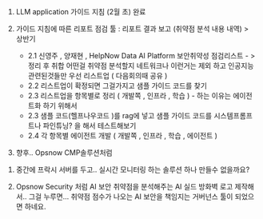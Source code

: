 1. LLM application 가이드 지침 (2월 초) 완료

2. 가이드 지침에 따른 리포트 점검 툴 : 리포트 결과 보고 (취약점 분석 내용 내역) > 상반기
   - 2.1 신영주 , 양재현 , HelpNow Data AI Platform 보안취약성 점검리스트  - > 정리 후 취합 어떤걸 취약점 분석할지 
     네트워크나 이런거는 제외 하고 인공지능 관련된것들만 우선 리스트업 ( 다음회의때 공유 )
   - 2.2 리스트업이 확정되면 그걸가지고 샘플 가이드 코드를 찾기 
   - 2.3 리스트업을 항목별로 정리  ( 개발쪽 , 인프라 , 학습 ) - 하는 이유는 에이전트화 하기 위해서
   - 2.3 샘플 코드(헬프나우코드 )를 rag에 넣고 샘플 가이드 코드를 시스템프롬프트나 파인튜닝? 을 해서 테스트해보기
   - 2.4 각 항목별 에이전트 개발 ( 개발쪽 , 인프라 , 학습 , 에이전트 ) 

3. 향후.. Opsnow CMP솔루션처럼
1) 중간에 프락시 서버를 두고.. 실시간 모니터링 하는 솔루션 하나 만들수 없을까요?

2) Opsnow Security 처럼
AI 보안 취약점을 분석해주는 AI 실드 방화벽 로고 제작해서.. 그걸 누루면... 취약점 점수가 나오는
AI 보안을 책임지는 거버넌스 툴이 되었으면 하네요.